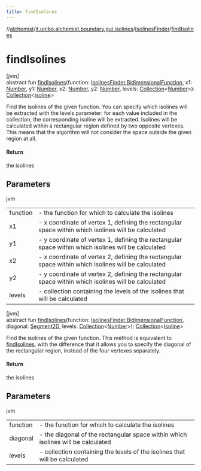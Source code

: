 ```yaml
---
title: findIsolines
---
```

//[alchemist](../../../index.html)/[it.unibo.alchemist.boundary.gui.isolines](../index.html)/[IsolinesFinder](index.html)/[findIsolines](find-isolines.html)



# findIsolines



[jvm]\
abstract fun [findIsolines](find-isolines.html)(function: [IsolinesFinder.BidimensionalFunction](-bidimensional-function/index.html), x1: [Number](https://docs.oracle.com/javase/8/docs/api/java/lang/Number.html), y1: [Number](https://docs.oracle.com/javase/8/docs/api/java/lang/Number.html), x2: [Number](https://docs.oracle.com/javase/8/docs/api/java/lang/Number.html), y2: [Number](https://docs.oracle.com/javase/8/docs/api/java/lang/Number.html), levels: [Collection](https://docs.oracle.com/javase/8/docs/api/java/util/Collection.html)<[Number](https://docs.oracle.com/javase/8/docs/api/java/lang/Number.html)>): [Collection](https://docs.oracle.com/javase/8/docs/api/java/util/Collection.html)<[Isoline](../-isoline/index.html)>



Find the isolines of the given function. You can specify which isolines will be extracted with the levels parameter: for each value included in the collection, the corresponding isoline will be extracted. Isolines will be calculated within a rectangular region defined by two opposite vertexes. This means that the algorithm will not consider the space outside the given region at all.



#### Return



the isolines



## Parameters


jvm

| | |
|---|---|
| function | - the function for which to calculate the isolines |
| x1 | - x coordinate of vertex 1, defining the rectangular space within which isolines will be calculated |
| y1 | - y coordinate of vertex 1, defining the rectangular space within which isolines will be calculated |
| x2 | - x coordinate of vertex 2, defining the rectangular space within which isolines will be calculated |
| y2 | - y coordinate of vertex 2, defining the rectangular space within which isolines will be calculated |
| levels | - collection containing the levels of the isolines that will be calculated |





[jvm]\
abstract fun [findIsolines](find-isolines.html)(function: [IsolinesFinder.BidimensionalFunction](-bidimensional-function/index.html), diagonal: [Segment2D](../-segment2-d/index.html), levels: [Collection](https://docs.oracle.com/javase/8/docs/api/java/util/Collection.html)<[Number](https://docs.oracle.com/javase/8/docs/api/java/lang/Number.html)>): [Collection](https://docs.oracle.com/javase/8/docs/api/java/util/Collection.html)<[Isoline](../-isoline/index.html)>



Find the isolines of the given function. This method is equivalent to [findIsolines](find-isolines.html), with the difference that it allows you to specify the diagonal of the rectangular region, instead of the four vertexes separately.



#### Return



the isolines



## Parameters


jvm

| | |
|---|---|
| function | - the function for which to calculate the isolines |
| diagonal | - the diagonal of the rectangular space within which isolines will be calculated |
| levels | - collection containing the levels of the isolines that will be calculated |




